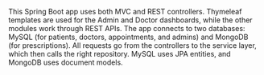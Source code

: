 This Spring Boot app uses both MVC and REST controllers. Thymeleaf templates are used for the Admin and Doctor dashboards, while the other modules work through REST APIs. The app connects to two databases: MySQL (for patients, doctors, appointments, and admins) and MongoDB (for prescriptions). All requests go from the controllers to the service layer, which then calls the right repository. MySQL uses JPA entities, and MongoDB uses document models.